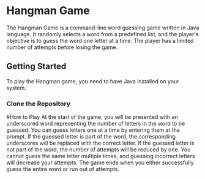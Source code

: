  # Hangman Game
The Hangman Game is a command-line word guessing game written in Java language. It randomly selects a word from a predefined list, and the player's objective is to guess the word one letter at a time. The player has a limited number of attempts before losing the game.

## Getting Started
To play the Hangman game, you need to have Java installed on your system.

### Clone the Repository

#How to Play
At the start of the game, you will be presented with an underscored word representing the number of letters in the word to be guessed.
You can guess letters one at a time by entering them at the prompt.
If the guessed letter is part of the word, the corresponding underscores will be replaced with the correct letter.
If the guessed letter is not part of the word, the number of attempts will be reduced by one.
You cannot guess the same letter multiple times, and guessing incorrect letters will decrease your attempts.
The game ends when you either successfully guess the entire word or run out of attempts.

